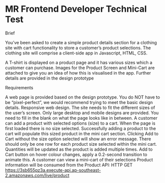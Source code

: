 # MR Frontend Developer Technical Test

 Brief

You’ve been asked to create a simple product details section for a clothing site with cart functionality to store a customer’s product selections. The clothing site will comprise a client-side app in Javascript, HTML, CSS.

A T-shirt is displayed on a product page and it has various sizes which a customer can purchase. Images for the Product Screen and Mini-Cart are attached to give you an idea of how this is visualised in the app. Further details are provided in the design prototype


Requirements

A web page is provided based on the design prototype. You do NOT have to be “pixel-perfect”, we would recommend trying to meet the basic design details.
Responsive web design. The site needs to fit the different sizes of the user’s screen. Only large desktop and mobile designs are provided. You need to fill in the blank on what the page looks like in between.
A customer can add a product with selected options (size) to a cart.
When the page is first loaded there is no size selected.
Successfully adding a product to the cart will populate this sized product in the mini cart section.
Clicking Add to Cart without the size option selected will show an error message.
There should only be one row for each product size selected within the mini cart. Quantities will be updated as the product is added multiple times.
Add to Cart button on hover colour changes, apply a 0.2-second transition to animate this.
A customer can view a mini-cart of their selections
Product information will be consumed from the Product API: HTTP GET https://3sb655pz3a.execute-api.ap-southeast-2.amazonaws.com/live/product

